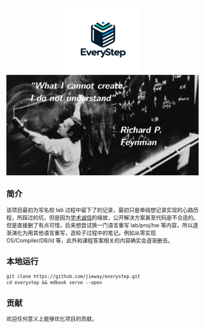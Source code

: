 <div align="center">

  <a href="https://github.com/jieway/everystep">
    <img src="public/logo.png" alt="logo" width="200" height="180">
  </a>

  <img src='public/banner.png' width='800'>

</div>

## 简介

该项目最初为写名校 lab 过程中留下了的记录，最初只是单纯想记录实现的心路历程，所踩过的坑，但是因为[学术诚信](http://integrity.mit.edu/)的缘故，公开解决方案甚至代码是不合适的。但是直接删了有点可惜，后来想尝试换一门语言重写 lab/proj/hw 等内容，所以逐渐演化为用其他语言重写，造轮子过程中的笔记。例如从零实现 OS/Compiler/DB/ld 等，此外和课程答案相关的内容确实会逐渐删去。

<!-- ## 🐲 从零实现模拟器(TODO)

1. 使用 C++23 从零实现 RISC-V 模拟器
2. 使用 C++23 从零实现 RISC-V 模拟器（1）：最简 CPU
3. 使用 C++23 从零实现 RISC-V 模拟器（2）：内存和总线
4. 使用 C++23 从零实现 RISC-V 模拟器（3）：指令解析

## 🍼 从零实现 RPC

## 😈 从零实现 WebServer

## 🐹 从零实现编译器(TODO)

## 🐷 从零实现 OS (TODO)

## 🚀 从零实现数据库(TODO)
 -->

## 本地运行

```
git clone https://github.com/jieway/everystep.git
cd everystep && mdbook serve --open
```

## 贡献

欢迎任何意义上能够优化项目的贡献。